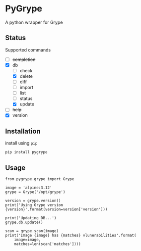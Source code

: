 # PyGrype
A python wrapper for Grype

## Status
Supported commands

- [ ] ~~completion~~
- [x] db
    - [ ] check
    - [x] delete
    - [ ] diff
    - [ ] import
    - [ ] list
    - [ ] status
    - [x] update
- [ ] ~~help~~
- [x] version

## Installation
install using `pip`

```bash
pip install pygrype
```

## Usage
```python3
from pygrype.grype import Grype

image = 'alpine:3.12'
grype = Grype('/opt/grype')

version = grype.version()
print('Using Grype version {version}'.format(version=version['version']))

print('Updating DB...')
grype.db.update()

scan = grype.scan(image)
print('Image {image} has {matches} vlunerabilities'.format(
    image=image,
    matches=len(scan['matches'])))
```

